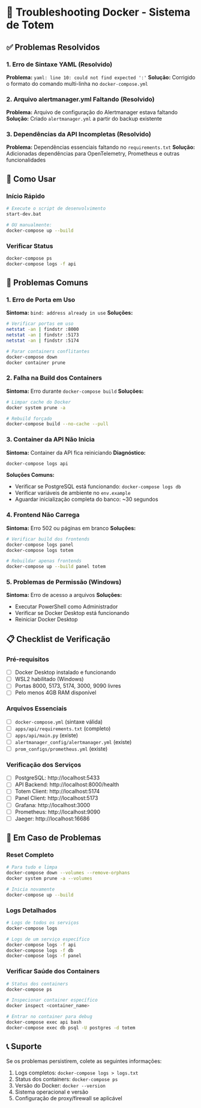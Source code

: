 # 🐛 Troubleshooting Docker - Sistema de Totem

## ✅ Problemas Resolvidos

### 1. Erro de Sintaxe YAML (Resolvido)
**Problema:** `yaml: line 10: could not find expected ':'`
**Solução:** Corrigido o formato do comando multi-linha no `docker-compose.yml`

### 2. Arquivo alertmanager.yml Faltando (Resolvido)
**Problema:** Arquivo de configuração do Alertmanager estava faltando
**Solução:** Criado `alertmanager.yml` a partir do backup existente

### 3. Dependências da API Incompletas (Resolvido)
**Problema:** Dependências essenciais faltando no `requirements.txt`
**Solução:** Adicionadas dependências para OpenTelemetry, Prometheus e outras funcionalidades

## 🚀 Como Usar

### Início Rápido
```bash
# Execute o script de desenvolvimento
start-dev.bat

# OU manualmente:
docker-compose up --build
```

### Verificar Status
```bash
docker-compose ps
docker-compose logs -f api
```

## 🔧 Problemas Comuns

### 1. Erro de Porta em Uso
**Sintoma:** `bind: address already in use`
**Soluções:**
```bash
# Verificar portas em uso
netstat -an | findstr :8000
netstat -an | findstr :5173
netstat -an | findstr :5174

# Parar containers conflitantes
docker-compose down
docker container prune
```

### 2. Falha na Build dos Containers
**Sintoma:** Erro durante `docker-compose build`
**Soluções:**
```bash
# Limpar cache do Docker
docker system prune -a

# Rebuild forçado
docker-compose build --no-cache --pull
```

### 3. Container da API Não Inicia
**Sintoma:** Container da API fica reiniciando
**Diagnóstico:**
```bash
docker-compose logs api
```
**Soluções Comuns:**
- Verificar se PostgreSQL está funcionando: `docker-compose logs db`
- Verificar variáveis de ambiente no `env.example`
- Aguardar inicialização completa do banco: ~30 segundos

### 4. Frontend Não Carrega
**Sintoma:** Erro 502 ou páginas em branco
**Soluções:**
```bash
# Verificar build dos frontends
docker-compose logs panel
docker-compose logs totem

# Rebuildar apenas frontends
docker-compose up --build panel totem
```

### 5. Problemas de Permissão (Windows)
**Sintoma:** Erro de acesso a arquivos
**Soluções:**
- Executar PowerShell como Administrador
- Verificar se Docker Desktop está funcionando
- Reiniciar Docker Desktop

## 📋 Checklist de Verificação

### Pré-requisitos
- [ ] Docker Desktop instalado e funcionando
- [ ] WSL2 habilitado (Windows)
- [ ] Portas 8000, 5173, 5174, 3000, 9090 livres
- [ ] Pelo menos 4GB RAM disponível

### Arquivos Essenciais
- [ ] `docker-compose.yml` (sintaxe válida)
- [ ] `apps/api/requirements.txt` (completo)
- [ ] `apps/api/main.py` (existe)
- [ ] `alertmanager_config/alertmanager.yml` (existe)
- [ ] `prom_configs/prometheus.yml` (existe)

### Verificação dos Serviços
- [ ] PostgreSQL: http://localhost:5433
- [ ] API Backend: http://localhost:8000/health
- [ ] Totem Client: http://localhost:5174
- [ ] Panel Client: http://localhost:5173
- [ ] Grafana: http://localhost:3000
- [ ] Prometheus: http://localhost:9090
- [ ] Jaeger: http://localhost:16686

## 🚨 Em Caso de Problemas

### Reset Completo
```bash
# Para tudo e limpa
docker-compose down --volumes --remove-orphans
docker system prune -a --volumes

# Inicia novamente
docker-compose up --build
```

### Logs Detalhados
```bash
# Logs de todos os serviços
docker-compose logs

# Logs de um serviço específico
docker-compose logs -f api
docker-compose logs -f db
docker-compose logs -f panel
```

### Verificar Saúde dos Containers
```bash
# Status dos containers
docker-compose ps

# Inspecionar container específico
docker inspect <container_name>

# Entrar no container para debug
docker-compose exec api bash
docker-compose exec db psql -U postgres -d totem
```

## 📞 Suporte

Se os problemas persistirem, colete as seguintes informações:
1. Logs completos: `docker-compose logs > logs.txt`
2. Status dos containers: `docker-compose ps`
3. Versão do Docker: `docker --version`
4. Sistema operacional e versão
5. Configuração de proxy/firewall se aplicável 